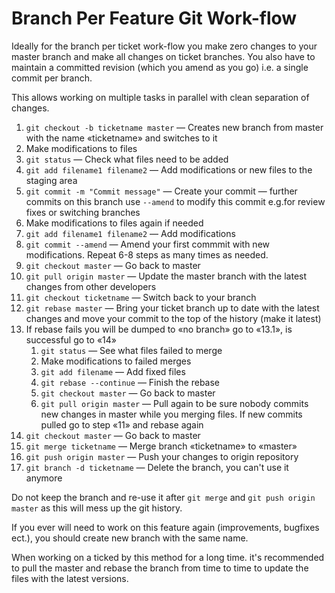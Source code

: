 Branch Per Feature Git Work-flow
================================

Ideally for the branch per ticket work-flow you make zero changes to your master branch and make all changes on ticket branches.
You also have to maintain a committed revision (which you amend as you go) i.e. a single commit per branch.

This allows working on multiple tasks in parallel with clean separation of changes.

1. `git checkout -b ticketname master` — Creates new branch from master with the name «ticketname» and switches to it
2. Make modifications to files
3. `git status` — Check what files need to be added
4. `git add filename1 filename2` — Add modifications or new files to the staging area
5. `git commit -m "Commit message"` —  Create your commit — further commits on this branch use `--amend` to modify this commit e.g.for review fixes or switching branches
6. Make modifications to files again if needed
7. `git add filename1 filename2` — Add modifications
8. `git commit --amend` —  Amend your first commmit with new modifications. Repeat 6-8 steps as many times as needed.
9. `git checkout master` — Go back to master
10. `git pull origin master` — Update the master branch with the latest changes from other developers
11. `git checkout ticketname` — Switch back to your branch
12. `git rebase master` — Bring your ticket branch up to date with the latest changes and move your commit to the top of the history (make it latest)
13. If rebase fails you will be dumped to «no branch» go to «13.1», is successful go to «14»
    1. `git status` — See what files failed to merge
    2. Make modifications to failed merges
    3. `git add filename` — Add fixed files
    4. `git rebase --continue` — Finish the rebase
    5. `git checkout master` — Go back to master
    6. `git pull origin master` — Pull again to be sure nobody commits new changes in master while you merging files. If new commits pulled go to step «11» and rebase again
14. `git checkout master` — Go back to master
15. `git merge ticketname` — Merge branch «ticketname» to «master»
16. `git push origin master` — Push your changes to origin repository
17. `git branch -d ticketname` — Delete the branch, you can't use it anymore

Do not keep the branch and re-use it after `git merge` and `git push origin master` as this will mess up the git history.

If you ever will need to work on this feature again (improvements, bugfixes ect.), you should create new branch with the same name.

When working on a ticked by this method for a long time. it's recommended to pull the master and rebase the branch from time to time to update the files with the latest versions.
